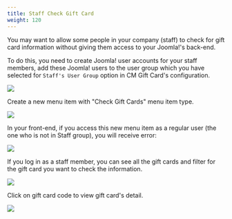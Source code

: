```yaml
---
title: Staff Check Gift Card
weight: 120
---
```


You may want to allow some people in your company (staff) to check for gift card information without giving them access to your Joomla!'s back-end.

To do this, you need to create Joomla! user accounts for your staff members, add these Joomla! users to the user group which you have selected for `Staff's User Group` option in CM Gift Card's configuration.

![](/images/configuration_03.jpg)

Create a new menu item with "Check Gift Cards" menu item type.

![](/images/menu_item_types.jpg)

In your front-end, if you access this new menu item as a regular user (the one who is not in Staff group), you will receive error:

![](/images/staff_02.jpg)

If you log in as a staff member, you can see all the gift cards and filter for the gift card you want to check the information.

![](/images/staff_03.jpg)

Click on gift card code to view gift card's detail.

![](/images/staff_04.jpg)